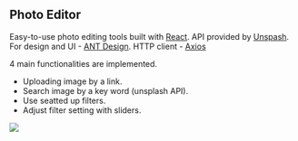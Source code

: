 ## Photo Editor

Easy-to-use photo editing tools built with [React](https://reactjs.org). API provided by [Unspash](https://www.unsplash.com).
For design and UI - [ANT Design](https://ant.design). HTTP client - [Axios](https://github.com/axios)

4 main functionalities are implemented. 
 - Uploading image by a link. 
 - Search image by a key word (unsplash API).
 - Use seatted up filters.
 - Adjust filter setting with sliders.
 
 ![](photo-editor-react-example.gif)
